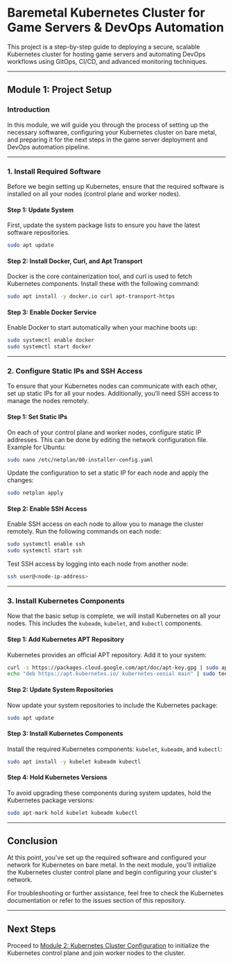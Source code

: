 # Baremetal Kubernetes Cluster for Game Servers & DevOps Automation

This project is a step-by-step guide to deploying a secure, scalable Kubernetes cluster for hosting game servers and automating DevOps workflows using GitOps, CI/CD, and advanced monitoring techniques.

---

## **Module 1: Project Setup**

### Introduction

In this module, we will guide you through the process of setting up the necessary softwaree, configuring your Kubernetes cluster on bare metal, and preparing it for the next steps in the game server deployment and DevOps automation pipeline.

---

### 1. Install Required Software

Before we begin setting up Kubernetes, ensure that the required software is installed on all your nodes (control plane and worker nodes).

#### Step 1: Update System

First, update the system package lists to ensure you have the latest software repositories.

```bash
sudo apt update
```

#### Step 2: Install Docker, Curl, and Apt Transport

Docker is the core containerization tool, and curl is used to fetch Kubernetes components. Install these with the following command:

```bash
sudo apt install -y docker.io curl apt-transport-https
```

#### Step 3: Enable Docker Service

Enable Docker to start automatically when your machine boots up:

```bash
sudo systemctl enable docker
sudo systemctl start docker
```

---

### 2. Configure Static IPs and SSH Access

To ensure that your Kubernetes nodes can communicate with each other, set up static IPs for all your nodes. Additionally, you’ll need SSH access to manage the nodes remotely.

#### Step 1: Set Static IPs

On each of your control plane and worker nodes, configure static IP addresses. This can be done by editing the network configuration file. Example for Ubuntu:

```bash
sudo nano /etc/netplan/00-installer-config.yaml
```

Update the configuration to set a static IP for each node and apply the changes:

```bash
sudo netplan apply
```

#### Step 2: Enable SSH Access

Enable SSH access on each node to allow you to manage the cluster remotely. Run the following commands on each node:

```bash
sudo systemctl enable ssh
sudo systemctl start ssh
```

Test SSH access by logging into each node from another node:

```bash
ssh user@<node-ip-address>
```

---

### 3. Install Kubernetes Components

Now that the basic setup is complete, we will install Kubernetes on all your nodes. This includes the `kubeadm`, `kubelet`, and `kubectl` components.

#### Step 1: Add Kubernetes APT Repository

Kubernetes provides an official APT repository. Add it to your system:

```bash
curl -s https://packages.cloud.google.com/apt/doc/apt-key.gpg | sudo apt-key add -
echo "deb https://apt.kubernetes.io/ kubernetes-xenial main" | sudo tee -a /etc/apt/sources.list.d/kubernetes.list
```

#### Step 2: Update System Repositories

Now update your system repositories to include the Kubernetes package:

```bash
sudo apt update
```

#### Step 3: Install Kubernetes Components

Install the required Kubernetes components: `kubelet`, `kubeadm`, and `kubectl`:

```bash
sudo apt install -y kubelet kubeadm kubectl
```

#### Step 4: Hold Kubernetes Versions

To avoid upgrading these components during system updates, hold the Kubernetes package versions:

```bash
sudo apt-mark hold kubelet kubeadm kubectl
```

---

## Conclusion

At this point, you've set up the required software and configured your network for Kubernetes on bare metal. In the next module, you'll initialize the Kubernetes cluster control plane and begin configuring your cluster's network.

For troubleshooting or further assistance, feel free to check the Kubernetes documentation or refer to the issues section of this repository.

---

## Next Steps

Proceed to [Module 2: Kubernetes Cluster Configuration](#module-2-kubernetes-cluster-configuration) to initialize the Kubernetes control plane and join worker nodes to the cluster.

